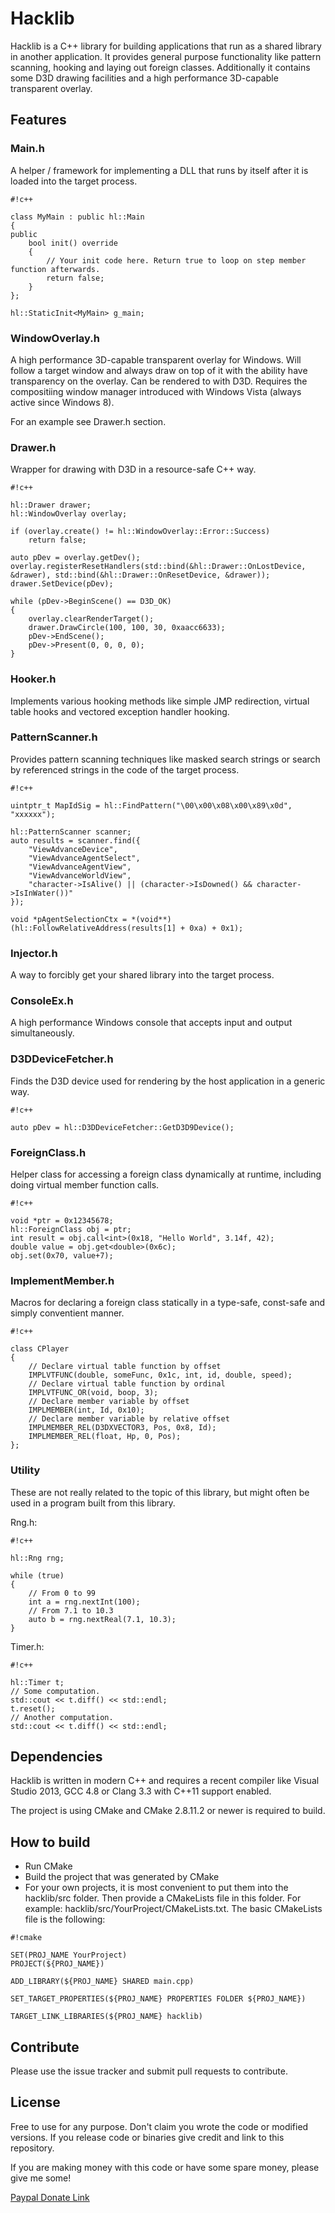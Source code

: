 # Hacklib #

Hacklib is a C++ library for building applications that run as a shared library in another application. It provides general purpose functionality like pattern scanning, hooking and laying out foreign classes. Additionally it contains some D3D drawing facilities and a high performance 3D-capable transparent overlay.

## Features ##

### Main.h ###

A helper / framework for implementing a DLL that runs by itself after it is loaded into the target process.


```
#!c++

class MyMain : public hl::Main
{
public
    bool init() override
    {
        // Your init code here. Return true to loop on step member function afterwards.
        return false;
    }
};

hl::StaticInit<MyMain> g_main;
```


### WindowOverlay.h ###

A high performance 3D-capable transparent overlay for Windows. Will follow a target window and always draw on top of it with the ability have transparency on the overlay. Can be rendered to with D3D. Requires the compositiing window manager introduced with Windows Vista (always active since Windows 8).

For an example see Drawer.h section.

### Drawer.h ###

Wrapper for drawing with D3D in a resource-safe C++ way.


```
#!c++

hl::Drawer drawer;
hl::WindowOverlay overlay;

if (overlay.create() != hl::WindowOverlay::Error::Success)
    return false;

auto pDev = overlay.getDev();
overlay.registerResetHandlers(std::bind(&hl::Drawer::OnLostDevice, &drawer), std::bind(&hl::Drawer::OnResetDevice, &drawer));
drawer.SetDevice(pDev);

while (pDev->BeginScene() == D3D_OK)
{
    overlay.clearRenderTarget();
    drawer.DrawCircle(100, 100, 30, 0xaacc6633);
    pDev->EndScene();
    pDev->Present(0, 0, 0, 0);
}
```


### Hooker.h ###

Implements various hooking methods like simple JMP redirection, virtual table hooks and vectored exception handler hooking.

### PatternScanner.h ###

Provides pattern scanning techniques like masked search strings or search by referenced strings in the code of the target process.


```
#!c++

uintptr_t MapIdSig = hl::FindPattern("\00\x00\x08\x00\x89\x0d", "xxxxxx");

hl::PatternScanner scanner;
auto results = scanner.find({
    "ViewAdvanceDevice",
    "ViewAdvanceAgentSelect",
    "ViewAdvanceAgentView",
    "ViewAdvanceWorldView",
    "character->IsAlive() || (character->IsDowned() && character->IsInWater())"
});

void *pAgentSelectionCtx = *(void**)(hl::FollowRelativeAddress(results[1] + 0xa) + 0x1);
```


### Injector.h ###

A way to forcibly get your shared library into the target process.

### ConsoleEx.h ###

A high performance Windows console that accepts input and output simultaneously.

### D3DDeviceFetcher.h ###

Finds the D3D device used for rendering by the host application in a generic way.


```
#!c++

auto pDev = hl::D3DDeviceFetcher::GetD3D9Device();
```


### ForeignClass.h ###

Helper class for accessing a foreign class dynamically at runtime, including doing virtual member function calls.


```
#!c++

void *ptr = 0x12345678;
hl::ForeignClass obj = ptr;
int result = obj.call<int>(0x18, "Hello World", 3.14f, 42);
double value = obj.get<double>(0x6c);
obj.set(0x70, value+7);
```


### ImplementMember.h ###

Macros for declaring a foreign class statically in a type-safe, const-safe and simply conventient manner.


```
#!c++

class CPlayer
{
    // Declare virtual table function by offset
    IMPLVTFUNC(double, someFunc, 0x1c, int, id, double, speed);
    // Declare virtual table function by ordinal
    IMPLVTFUNC_OR(void, boop, 3);
    // Declare member variable by offset
    IMPLMEMBER(int, Id, 0x10);
    // Declare member variable by relative offset
    IMPLMEMBER_REL(D3DXVECTOR3, Pos, 0x8, Id);
    IMPLMEMBER_REL(float, Hp, 0, Pos);
};
```


### Utility ###

These are not really related to the topic of this library, but might often be used in a program built from this library.

Rng.h:

```
#!c++

hl::Rng rng;

while (true)
{
    // From 0 to 99
    int a = rng.nextInt(100);
    // From 7.1 to 10.3
    auto b = rng.nextReal(7.1, 10.3);
}
```

Timer.h:

```
#!c++

hl::Timer t;
// Some computation.
std::cout << t.diff() << std::endl;
t.reset();
// Another computation.
std::cout << t.diff() << std::endl;
```


## Dependencies ##

Hacklib is written in modern C++ and requires a recent compiler like Visual Studio 2013, GCC 4.8 or Clang 3.3 with C++11 support enabled.

The project is using CMake and CMake 2.8.11.2 or newer is required to build.

## How to build ##

* Run CMake
* Build the project that was generated by CMake
* For your own projects, it is most convenient to put them into the hacklib/src folder. Then provide a CMakeLists file in this folder. For example: hacklib/src/YourProject/CMakeLists.txt. The basic CMakeLists file is the following:


```
#!cmake

SET(PROJ_NAME YourProject)
PROJECT(${PROJ_NAME})

ADD_LIBRARY(${PROJ_NAME} SHARED main.cpp)

SET_TARGET_PROPERTIES(${PROJ_NAME} PROPERTIES FOLDER ${PROJ_NAME})

TARGET_LINK_LIBRARIES(${PROJ_NAME} hacklib)
```


## Contribute ##

Please use the issue tracker and submit pull requests to contribute.

## License ##

Free to use for any purpose. Don't claim you wrote the code or modified versions. If you release code or binaries give credit and link to this repository.

If you are making money with this code or have some spare money, please give me some!

[Paypal Donate Link](https://www.paypal.com/cgi-bin/webscr?cmd=_s-xclick&hosted_button_id=EW66GFAYT9K9C)